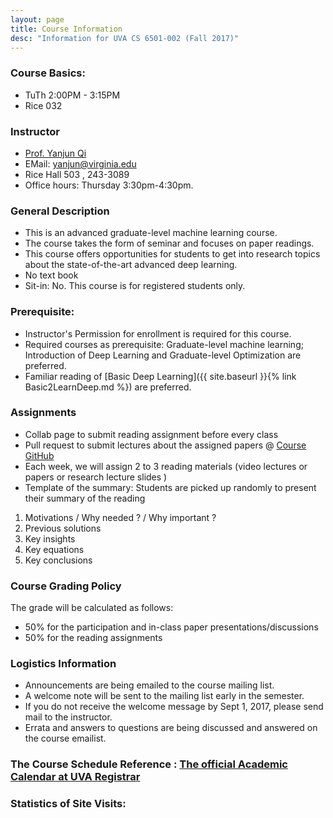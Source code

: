 ```yaml
---
layout: page
title: Course Information
desc: "Information for UVA CS 6501-002 (Fall 2017)"
---
```


### Course Basics:

+ TuTh 2:00PM - 3:15PM
+ Rice 032

### Instructor

+ [Prof. Yanjun Qi](http://www.cs.virginia.edu/yanjun/)
+ EMail: [yanjun@virginia.edu](mailto:yanjun@virginia.edu)
+ Rice Hall 503 , 243-3089
+ Office hours: Thursday 3:30pm-4:30pm.

### General  Description

+ This is an advanced graduate-level machine learning course.
+ The course takes the form of seminar and focuses on paper readings.</li>
+ This course offers opportunities for students to get into research topics about the
 state-of-the-art advanced deep learning.
 + No text book
 + Sit-in: No.  This course is for registered students only.


### Prerequisite:
+ Instructor's Permission for enrollment is required for this
 course.
+ Required courses as prerequisite: Graduate-level machine
 learning; Introduction of Deep Learning and Graduate-level Optimization are preferred.
+ Familiar reading of [Basic Deep Learning]({{ site.baseurl }}{% link Basic2LearnDeep.md %})  are preferred.


### Assignments
+ Collab page to submit reading assignment before every class
+ Pull request to submit lectures about the assigned papers @ [Course GitHub](https://github.com/QData/deep2Read)
+ Each week, we will assign 2 to 3 reading materials (video lectures or papers or research lecture slides )
+ Template of the summary: Students are picked up randomly to present their summary of the reading
1. Motivations / Why needed ? / Why important ?
2. Previous solutions
3. Key insights
4. Key equations
5. Key conclusions


### Course Grading Policy
  The grade will be calculated as follows:
+ 50% for the participation and in-class paper presentations/discussions
+ 50% for the reading assignments


### Logistics Information
+ Announcements are being emailed to the course mailing list.
+ A welcome note will be sent to the mailing  list early in the semester.
+ If you do not receive the welcome message by Sept 1, 2017, please
send mail to the instructor.
+ Errata and answers to questions are being discussed and answered
   on the course emailist.


### The Course  Schedule Reference : [The official Academic Calendar at UVA Registrar](http://www.virginia.edu/registrar/calendar.html)


### Statistics of Site Visits:
<script type="text/javascript" id="clustrmaps" src="//cdn.clustrmaps.com/map_v2.js?cl=ffffff&w=a&d=lk5lgCFVNFwhfU4RgUCly4M5aJv-xfDWJM6iBpzeZS4"></script>
